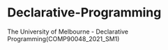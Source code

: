 # Declarative-Programming
The University of Melbourne - Declarative Programming(COMP90048_2021_SM1)
